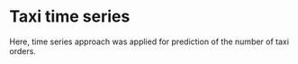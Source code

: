 # Taxi time series

Here, time series approach was applied for prediction of the number of taxi orders.
